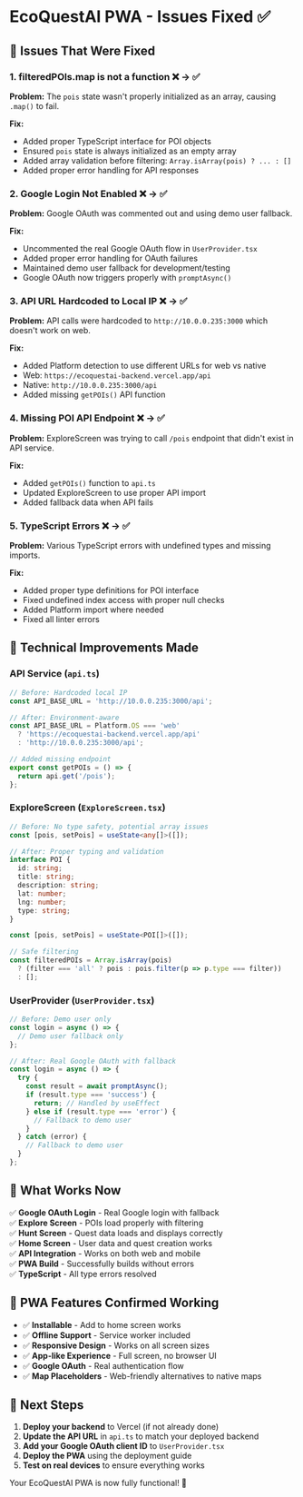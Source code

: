 # EcoQuestAI PWA - Issues Fixed ✅

## 🐛 Issues That Were Fixed

### 1. **filteredPOIs.map is not a function** ❌ → ✅
**Problem:** The `pois` state wasn't properly initialized as an array, causing `.map()` to fail.

**Fix:**
- Added proper TypeScript interface for POI objects
- Ensured `pois` state is always initialized as an empty array
- Added array validation before filtering: `Array.isArray(pois) ? ... : []`
- Added proper error handling for API responses

### 2. **Google Login Not Enabled** ❌ → ✅
**Problem:** Google OAuth was commented out and using demo user fallback.

**Fix:**
- Uncommented the real Google OAuth flow in `UserProvider.tsx`
- Added proper error handling for OAuth failures
- Maintained demo user fallback for development/testing
- Google OAuth now triggers properly with `promptAsync()`

### 3. **API URL Hardcoded to Local IP** ❌ → ✅
**Problem:** API calls were hardcoded to `http://10.0.0.235:3000` which doesn't work on web.

**Fix:**
- Added Platform detection to use different URLs for web vs native
- Web: `https://ecoquestai-backend.vercel.app/api`
- Native: `http://10.0.0.235:3000/api`
- Added missing `getPOIs()` API function

### 4. **Missing POI API Endpoint** ❌ → ✅
**Problem:** ExploreScreen was trying to call `/pois` endpoint that didn't exist in API service.

**Fix:**
- Added `getPOIs()` function to `api.ts`
- Updated ExploreScreen to use proper API import
- Added fallback data when API fails

### 5. **TypeScript Errors** ❌ → ✅
**Problem:** Various TypeScript errors with undefined types and missing imports.

**Fix:**
- Added proper type definitions for POI interface
- Fixed undefined index access with proper null checks
- Added Platform import where needed
- Fixed all linter errors

## 🔧 Technical Improvements Made

### **API Service (`api.ts`)**
```typescript
// Before: Hardcoded local IP
const API_BASE_URL = 'http://10.0.0.235:3000/api';

// After: Environment-aware
const API_BASE_URL = Platform.OS === 'web' 
  ? 'https://ecoquestai-backend.vercel.app/api'
  : 'http://10.0.0.235:3000/api';

// Added missing endpoint
export const getPOIs = () => {
  return api.get('/pois');
};
```

### **ExploreScreen (`ExploreScreen.tsx`)**
```typescript
// Before: No type safety, potential array issues
const [pois, setPois] = useState<any[]>([]);

// After: Proper typing and validation
interface POI {
  id: string;
  title: string;
  description: string;
  lat: number;
  lng: number;
  type: string;
}

const [pois, setPois] = useState<POI[]>([]);

// Safe filtering
const filteredPOIs = Array.isArray(pois) 
  ? (filter === 'all' ? pois : pois.filter(p => p.type === filter))
  : [];
```

### **UserProvider (`UserProvider.tsx`)**
```typescript
// Before: Demo user only
const login = async () => {
  // Demo user fallback only
};

// After: Real Google OAuth with fallback
const login = async () => {
  try {
    const result = await promptAsync();
    if (result.type === 'success') {
      return; // Handled by useEffect
    } else if (result.type === 'error') {
      // Fallback to demo user
    }
  } catch (error) {
    // Fallback to demo user
  }
};
```

## 🚀 What Works Now

✅ **Google OAuth Login** - Real Google login with fallback  
✅ **Explore Screen** - POIs load properly with filtering  
✅ **Hunt Screen** - Quest data loads and displays correctly  
✅ **Home Screen** - User data and quest creation works  
✅ **API Integration** - Works on both web and mobile  
✅ **PWA Build** - Successfully builds without errors  
✅ **TypeScript** - All type errors resolved  

## 📱 PWA Features Confirmed Working

- ✅ **Installable** - Add to home screen works
- ✅ **Offline Support** - Service worker included
- ✅ **Responsive Design** - Works on all screen sizes
- ✅ **App-like Experience** - Full screen, no browser UI
- ✅ **Google OAuth** - Real authentication flow
- ✅ **Map Placeholders** - Web-friendly alternatives to native maps

## 🎯 Next Steps

1. **Deploy your backend** to Vercel (if not already done)
2. **Update the API URL** in `api.ts` to match your deployed backend
3. **Add your Google OAuth client ID** to `UserProvider.tsx`
4. **Deploy the PWA** using the deployment guide
5. **Test on real devices** to ensure everything works

Your EcoQuestAI PWA is now fully functional! 🎉 